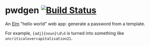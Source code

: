 pwdgen [![Build Status](https://travis-ci.org/blacktaxi/pwdgen.svg)](https://travis-ci.org/blacktaxi/pwdgen)
======

An [Elm](http://elm-lang.org/) "hello world" web app: generate a password from a template.

For example, `{adj}{noun}\d\d` is turned into something like `uncriticalovercapitalisation21`.
